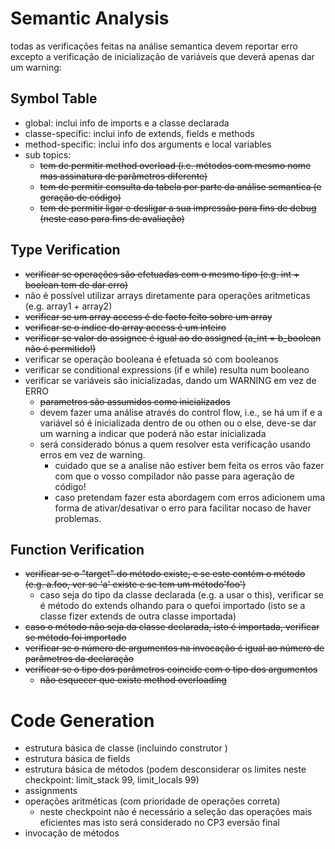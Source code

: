 # Semantic Analysis 
todas as verificações feitas na análise semantica devem reportar erro excepto a verificação de inicialização de variáveis que deverá apenas dar um warning:
## Symbol Table
* global: inclui info de imports e a classe declarada
* classe-specific: inclui info de extends, fields e methods
* method-specific: inclui info dos arguments e local variables
* sub topics:
    * ~~tem de permitir method overload (i.e. métodos com mesmo nome mas assinatura de parâmetros diferente)~~ 
    * ~~tem de permitir consulta da tabela por parte da análise semantica (e geração de código)~~
    * ~~tem de permitir ligar e desligar a sua impressão para fins de debug (neste caso para fins de avaliação)~~
## Type Verification
* ~~verificar se operações são efetuadas com o mesmo tipo (e.g. int + boolean tem de dar erro)~~
* não é possível utilizar arrays diretamente para operações aritmeticas (e.g. array1 + array2)
* ~~verificar se um array access é de facto feito sobre um array~~
* ~~verificar se o indice do array access é um inteiro~~
* ~~verificar se valor do assignee é igual ao do assigned (a_int = b_boolean não é permitido!)~~
* verificar se operação booleana é efetuada só com booleanos
* verificar se conditional expressions (if e while) resulta num booleano
* verificar se variáveis são inicializadas, dando um WARNING em vez de ERRO
   * ~~parametros são assumidos como inicializados~~
   * devem fazer uma análise através do control flow, i.e., se há um if e a variável só é inicializada dentro de ou othen ou o else, deve-se dar um warning a indicar que poderá não estar inicializada
   * será considerado bónus a quem resolver esta verificação usando erros em vez de warning.
        * cuidado que se a analise não estiver bem feita os erros vão fazer com que o vosso compilador não passe para ageração de código!
		* caso pretendam fazer esta abordagem com erros adicionem uma forma de ativar/desativar o erro para facilitar nocaso de haver problemas.
		
## Function Verification
* ~~verificar se o "target" do método existe, e se este contém o método (e.g. a.foo, ver se 'a' existe e se tem um método'foo')~~
    - caso seja do tipo da classe declarada (e.g. a usar o this), verificar se é método do extends olhando para o quefoi importado (isto se a classe fizer extends de outra classe importada)
* ~~caso o método não seja da classe declarada, isto é importada, verificar se método foi importado~~
* ~~verificar se o número de argumentos na invocação é igual ao número de parâmetros da declaração~~
* ~~verificar se o tipo dos parâmetros coincide com o tipo dos argumentos~~
    - ~~não esquecer que existe method overloading~~

# Code Generation 
* estrutura básica de classe (incluindo construtor <init>)
* estrutura básica de fields
* estrutura básica de métodos (podem desconsiderar os limites neste checkpoint: limit_stack 99, limit_locals 99)
* assignments
* operações aritméticas (com prioridade de operações correta)
	- neste checkpoint não é necessário a seleção das operações mais eficientes mas isto será considerado no CP3 eversão final
* invocação de métodos